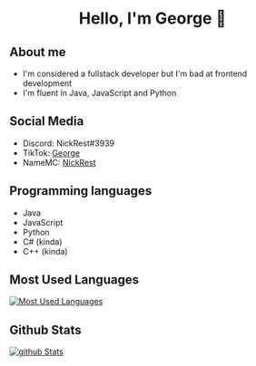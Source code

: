 <div align="center">
    <h1>Hello, I'm George 👋</h1>
</div>

## About me
- I'm considered a fullstack developer but I'm bad at frontend development </br>
- I'm fluent in Java, JavaScript and Python </br>

## Social Media
- Discord: NickRest#3939 </br>
- TikTok: [George](https://www.tiktok.com/@nickreset?lang=en)</br>
- NameMC: [NickRest](https://namemc.com/profile/NickRest.1)</br>

## Programming languages
- Java </br>
- JavaScript </br>
- Python </br>
- C# (kinda) </br>
- C++ (kinda) </br>

## Most Used Languages
[![Most Used Languages](https://github-readme-stats.vercel.app/api/top-langs/?username=nickreset&theme=dracula)](https://github.com/NickReset)

## Github Stats
[![github Stats](https://github-readme-streak-stats.herokuapp.com/?user=nickreset&theme=dracula)](https://github.com/NickReset)
